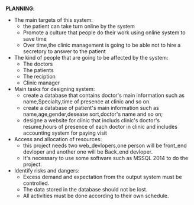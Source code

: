 **PLANNING**:
  
  - The main targets of this system:
    - the patient can take turn online by the system
    - Promote a culture that people do their work using online system to save time
    - Over time,the clinic management is going to be able not to hire a secretory to answer to the patient
  - The kind of people that are going to be affected by the system:
    - The doctors
    - The patients
    - The reciption
    - Clinic manager
  - Main tasks for designing system:
     - create a database that contains doctor's main information such as name,Specialty,time of presence at clinic and so on.
     - create a database of patient's main information such as name,age,gender,desease sort,doctor's name and so on;
     - designe a website for clinic that includs clinic's doctor's resume,hours of presence of each doctor in clinic and includes       accounting system for paying visit  
  - Access and allocation of resources:
     - this project needs two web_devlopers,one person will be front_end devloper and another one will be Back_end devloper.
     - It's necessary to use some software such as MSSQL 2014 to do the project.
  - Identify risks and dangers:
     - Excess demand and expectation from the output system must be controlled.
     - The data stored in the database should not be lost.
     - All activities must be done according to their own schedule.

